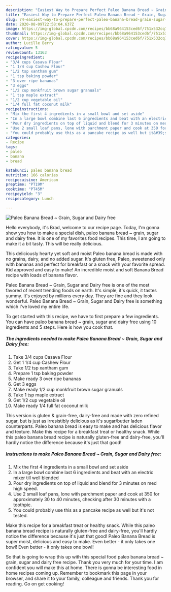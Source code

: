 ```yaml
---
description: "Easiest Way to Prepare Perfect Paleo Banana Bread ~ Grain, Sugar and Dairy free"
title: "Easiest Way to Prepare Perfect Paleo Banana Bread ~ Grain, Sugar and Dairy free"
slug: 74-easiest-way-to-prepare-perfect-paleo-banana-bread-grain-sugar-and-dairy-free
date: 2020-08-09T22:58:04.637Z
image: https://img-global.cpcdn.com/recipes/bb68a964153ced6f/751x532cq70/paleo-banana-bread-grain-sugar-and-dairy-free-recipe-main-photo.jpg
thumbnail: https://img-global.cpcdn.com/recipes/bb68a964153ced6f/751x532cq70/paleo-banana-bread-grain-sugar-and-dairy-free-recipe-main-photo.jpg
cover: https://img-global.cpcdn.com/recipes/bb68a964153ced6f/751x532cq70/paleo-banana-bread-grain-sugar-and-dairy-free-recipe-main-photo.jpg
author: Lucille Berry
ratingvalue: 5
reviewcount: 13163
recipeingredient:
- "3/4 cups Casava Flour"
- "1 1/4 cup Cashew Flour"
- "1/2 tsp xantham gum"
- "1 tsp baking powder"
- "3 over ripe bananas"
- "3 eggs"
- "1/2 cup monkfruit brown sugar granuals"
- "1 tsp maple extract"
- "1/2 cup vegetable oil"
- "1/4 full fat coconut milk"
recipeinstructions:
- "Mix the first 4 ingredients in a small bowl and set aside"
- "In a large bowl combine last 6 ingredients and beat with an electric mixer till well blended"
- "Pour dry ingredients on top of liquid and blend for 3 minutes on med high speed."
- "Use 2 small loaf pans, lone with parchment paper and cook at 350 for approximately 30 to 40 minutes, checking after 30 minutes with a toothpic."
- "You could probably use this as a pancake recipe as well but it&#39;s not tested."
categories:
- Recipe
tags:
- paleo
- banana
- bread

katakunci: paleo banana bread 
nutrition: 166 calories
recipecuisine: American
preptime: "PT19M"
cooktime: "PT45M"
recipeyield: "3"
recipecategory: Lunch

---
```



![Paleo Banana Bread ~ Grain, Sugar and Dairy free](https://img-global.cpcdn.com/recipes/bb68a964153ced6f/751x532cq70/paleo-banana-bread-grain-sugar-and-dairy-free-recipe-main-photo.jpg)

Hello everybody, it's Brad, welcome to our recipe page. Today, I'm gonna show you how to make a special dish, paleo banana bread ~ grain, sugar and dairy free. It is one of my favorites food recipes. This time, I am going to make it a bit tasty. This will be really delicious.

This deliciously hearty yet soft and moist Paleo banana bread is made with no grains, dairy, and no added sugar. It&#39;s gluten free, Paleo, sweetened only with bananas and perfect for breakfast or a snack with your favorite spread. Kid approved and easy to make! An incredible moist and soft Banana Bread recipe with loads of banana flavor.

Paleo Banana Bread ~ Grain, Sugar and Dairy free is one of the most favored of recent trending foods on earth. It's simple, it's quick, it tastes yummy. It's enjoyed by millions every day. They are fine and they look wonderful. Paleo Banana Bread ~ Grain, Sugar and Dairy free is something which I've loved my entire life.


To get started with this recipe, we have to first prepare a few ingredients. You can have paleo banana bread ~ grain, sugar and dairy free using 10 ingredients and 5 steps. Here is how you cook that.

<!--inarticleads1-->

##### The ingredients needed to make Paleo Banana Bread ~ Grain, Sugar and Dairy free:

1. Take 3/4 cups Casava Flour
1. Get 1 1/4 cup Cashew Flour
1. Take 1/2 tsp xantham gum
1. Prepare 1 tsp baking powder
1. Make ready 3 over ripe bananas
1. Get 3 eggs
1. Make ready 1/2 cup monkfruit brown sugar granuals
1. Take 1 tsp maple extract
1. Get 1/2 cup vegetable oil
1. Make ready 1/4 full fat coconut milk


This version is gluten &amp; grain-free, dairy-free and made with zero refined sugar, but is just as irresistibly delicious as it&#39;s sugar/butter laden counterparts. Paleo banana bread is easy to make and has delicious flavor and texture. Make this recipe for a breakfast treat or healthy snack. While this paleo banana bread recipe is naturally gluten-free and dairy-free, you&#39;ll hardly notice the difference because it&#39;s just that good! 

<!--inarticleads2-->

##### Instructions to make Paleo Banana Bread ~ Grain, Sugar and Dairy free:

1. Mix the first 4 ingredients in a small bowl and set aside
1. In a large bowl combine last 6 ingredients and beat with an electric mixer till well blended
1. Pour dry ingredients on top of liquid and blend for 3 minutes on med high speed.
1. Use 2 small loaf pans, lone with parchment paper and cook at 350 for approximately 30 to 40 minutes, checking after 30 minutes with a toothpic.
1. You could probably use this as a pancake recipe as well but it&#39;s not tested.


Make this recipe for a breakfast treat or healthy snack. While this paleo banana bread recipe is naturally gluten-free and dairy-free, you&#39;ll hardly notice the difference because it&#39;s just that good! Paleo Banana Bread is super moist, delicious and easy to make. Even better - it only takes one bowl! Even better - it only takes one bowl! 

So that is going to wrap this up with this special food paleo banana bread ~ grain, sugar and dairy free recipe. Thank you very much for your time. I am confident you will make this at home. There is gonna be interesting food in home recipes coming up. Remember to bookmark this page in your browser, and share it to your family, colleague and friends. Thank you for reading. Go on get cooking!
